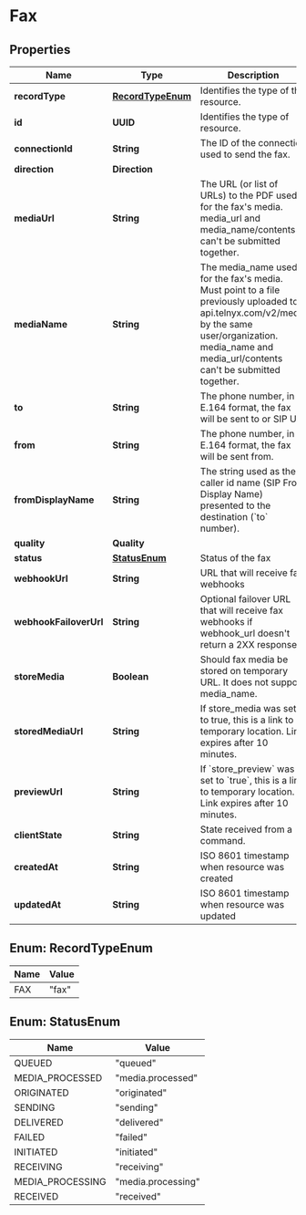 

# Fax


## Properties

| Name | Type | Description | Notes |
|------------ | ------------- | ------------- | -------------|
|**recordType** | [**RecordTypeEnum**](#RecordTypeEnum) | Identifies the type of the resource. |  [optional] |
|**id** | **UUID** | Identifies the type of resource. |  [optional] |
|**connectionId** | **String** | The ID of the connection used to send the fax. |  [optional] |
|**direction** | **Direction** |  |  [optional] |
|**mediaUrl** | **String** | The URL (or list of URLs) to the PDF used for the fax&#39;s media. media_url and media_name/contents can&#39;t be submitted together. |  [optional] |
|**mediaName** | **String** | The media_name used for the fax&#39;s media. Must point to a file previously uploaded to api.telnyx.com/v2/media by the same user/organization. media_name and media_url/contents can&#39;t be submitted together. |  [optional] |
|**to** | **String** | The phone number, in E.164 format, the fax will be sent to or SIP URI |  [optional] |
|**from** | **String** | The phone number, in E.164 format, the fax will be sent from. |  [optional] |
|**fromDisplayName** | **String** | The string used as the caller id name (SIP From Display Name) presented to the destination (&#x60;to&#x60; number). |  [optional] |
|**quality** | **Quality** |  |  [optional] |
|**status** | [**StatusEnum**](#StatusEnum) | Status of the fax |  [optional] |
|**webhookUrl** | **String** | URL that will receive fax webhooks |  [optional] |
|**webhookFailoverUrl** | **String** | Optional failover URL that will receive fax webhooks if webhook_url doesn&#39;t return a 2XX response |  [optional] |
|**storeMedia** | **Boolean** | Should fax media be stored on temporary URL. It does not support media_name. |  [optional] |
|**storedMediaUrl** | **String** | If store_media was set to true, this is a link to temporary location. Link expires after 10 minutes. |  [optional] |
|**previewUrl** | **String** | If &#x60;store_preview&#x60; was set to &#x60;true&#x60;, this is a link to temporary location. Link expires after 10 minutes. |  [optional] |
|**clientState** | **String** | State received from a command. |  [optional] |
|**createdAt** | **String** | ISO 8601 timestamp when resource was created |  [optional] |
|**updatedAt** | **String** | ISO 8601 timestamp when resource was updated |  [optional] |



## Enum: RecordTypeEnum

| Name | Value |
|---- | -----|
| FAX | &quot;fax&quot; |



## Enum: StatusEnum

| Name | Value |
|---- | -----|
| QUEUED | &quot;queued&quot; |
| MEDIA_PROCESSED | &quot;media.processed&quot; |
| ORIGINATED | &quot;originated&quot; |
| SENDING | &quot;sending&quot; |
| DELIVERED | &quot;delivered&quot; |
| FAILED | &quot;failed&quot; |
| INITIATED | &quot;initiated&quot; |
| RECEIVING | &quot;receiving&quot; |
| MEDIA_PROCESSING | &quot;media.processing&quot; |
| RECEIVED | &quot;received&quot; |



